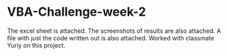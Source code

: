 # VBA-Challenge-week-2
The excel sheet is attached.
The screenshots of results are also attached.
A file with just the code written out is also attached.
Worked with classmate Yuriy on this project.
